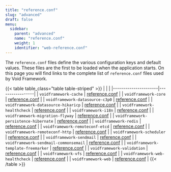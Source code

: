 ```yaml
---
title: "reference.conf"
slug: "advanced"
draft: false
menu:
  sidebar:
    parent: "advanced"
    name: "reference.conf"
    weight: 1
    identifier: "web-reference.conf"
---
```



The `reference.conf` files define the various configuration keys and default values. These files are the first to be loaded when the application starts. On this page you will find links to the complete list of `reference.conf` files used by Void Framework.

{{< table table_class="table table-striped" >}}
|                      |                 |
|----------------------|-----------------|
| `voidframework-cache` | [reference.conf](https://github.com/voidframework/voidframework/blob/master/voidframework-cache/src/main/resources/reference.conf) |
| `voidframework-core` | [reference.conf](https://github.com/voidframework/voidframework/blob/master/voidframework-core/src/main/resources/reference.conf) |
| `voidframework-datasource-c3p0` | [reference.conf](https://github.com/voidframework/voidframework/blob/master/voidframework-datasource-c3p0/src/main/resources/reference.conf) |
| `voidframework-datasource-hikaricp` | [reference.conf](https://github.com/voidframework/voidframework/blob/master/voidframework-datasource-hikaricp/src/main/resources/reference.conf) |
| `voidframework-healthcheck` | [reference.conf](https://github.com/voidframework/voidframework/blob/master/voidframework-healthcheck/src/main/resources/reference.conf) |
| `voidframework-i18n` | [reference.conf](https://github.com/voidframework/voidframework/blob/master/voidframework-i18n/src/main/resources/reference.conf) |
| `voidframework-migration-flyway` | [reference.conf](https://github.com/voidframework/voidframework/blob/master/voidframework-migration-flyway/src/main/resources/reference.conf) |
| `voidframework-persistence-hibernate` | [reference.conf](https://github.com/voidframework/voidframework/blob/master/voidframework-persistence-hibernate/src/main/resources/reference.conf) |
| `voidframework-redis` | [reference.conf](https://github.com/voidframework/voidframework/blob/master/voidframework-redis/src/main/resources/reference.conf) |
| `voidframework-remoteconf-etcd` | [reference.conf](https://github.com/voidframework/voidframework/blob/master/voidframework-remoteconf-etcd/src/main/resources/reference.conf) |
| `voidframework-remoteconf-http` | [reference.conf](https://github.com/voidframework/voidframework/blob/master/voidframework-remoteconf-http/src/main/resources/reference.conf) |
| `voidframework-scheduler` | [reference.conf](https://github.com/voidframework/voidframework/blob/master/voidframework-scheduler/src/main/resources/reference.conf) |
| `voidframework-sendmail` | [reference.conf](https://github.com/voidframework/voidframework/blob/master/voidframework-sendmail/src/main/resources/reference.conf) |
| `voidframework-sendmail-commonsemail` | [reference.conf](https://github.com/voidframework/voidframework/blob/master/voidframework-sendmail-commonsemail/src/main/resources/reference.conf) |
| `voidframework-template-freemarker` | [reference.conf](https://github.com/voidframework/voidframework/blob/master/voidframework-template-freemarker/src/main/resources/reference.conf) |
| `voidframework-validation` | [reference.conf](https://github.com/voidframework/voidframework/blob/master/voidframework-validation/src/main/resources/reference.conf) |
| `voidframework-vfs` | [reference.conf](https://github.com/voidframework/voidframework/blob/master/voidframework-vfs/src/main/resources/reference.conf) |
| `voidframework-web-healthcheck` | [reference.conf](https://github.com/voidframework/voidframework/blob/master/voidframework-web-healthcheck/src/main/resources/reference.conf) |
| `voidframework-web` | [reference.conf](https://github.com/voidframework/voidframework/blob/master/voidframework-web/src/main/resources/reference.conf) |
{{< /table >}}
